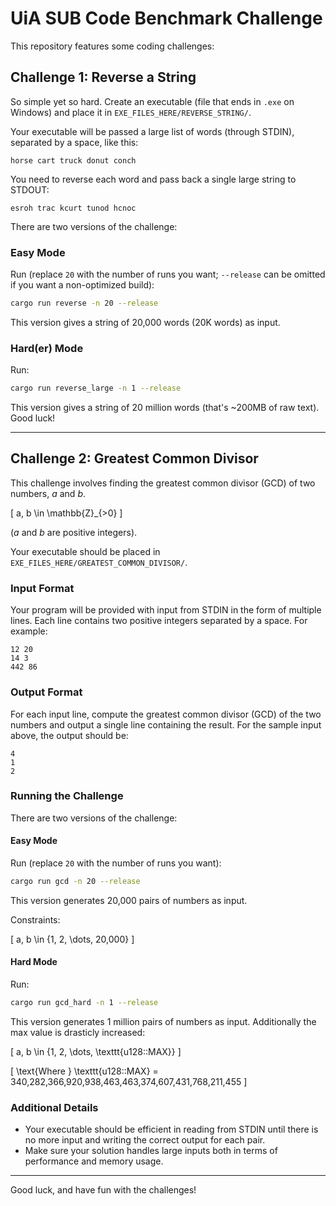 # UiA SUB Code Benchmark Challenge

This repository features some coding challenges:

## Challenge 1: Reverse a String

So simple yet so hard. Create an executable (file that ends in `.exe` on Windows) and place it in `EXE_FILES_HERE/REVERSE_STRING/`.

Your executable will be passed a large list of words (through STDIN), separated by a space, like this:

```text
horse cart truck donut conch
```

You need to reverse each word and pass back a single large string to STDOUT:

```text
esroh trac kcurt tunod hcnoc
```

There are two versions of the challenge:

### Easy Mode

Run (replace `20` with the number of runs you want; `--release` can be omitted if you want a non-optimized build):

```sh
cargo run reverse -n 20 --release
```

This version gives a string of 20,000 words (20K words) as input.

### Hard(er) Mode

Run:

```sh
cargo run reverse_large -n 1 --release
```

This version gives a string of 20 million words (that's ~200MB of raw text). Good luck!

---

## Challenge 2: Greatest Common Divisor

This challenge involves finding the greatest common divisor (GCD) of two numbers, $a$ and $b$.

\[
a, b \in \mathbb{Z}_{>0}
\]

($a$ and $b$ are positive integers).

Your executable should be placed in `EXE_FILES_HERE/GREATEST_COMMON_DIVISOR/`.

### Input Format

Your program will be provided with input from STDIN in the form of multiple lines. Each line contains two positive integers separated by a space. For example:

```text
12 20
14 3
442 86
```

### Output Format

For each input line, compute the greatest common divisor (GCD) of the two numbers and output a single line containing the result. For the sample input above, the output should be:

```text
4
1
2
```

### Running the Challenge

There are two versions of the challenge:

#### Easy Mode

Run (replace `20` with the number of runs you want):

```sh
cargo run gcd -n 20 --release
```

This version generates 20,000 pairs of numbers as input.

Constraints:

\[
a, b \in \{1, 2, \dots, 20\,000\}
\]

#### Hard Mode

Run:

```sh
cargo run gcd_hard -n 1 --release
```

This version generates 1 million pairs of numbers as input. Additionally the max value is drasticly increased:

\[
a, b \in \{1, 2, \dots, \texttt{u128::MAX}\}
\]

\[
\text{Where } \texttt{u128::MAX} = 340\,282\,366\,920\,938\,463\,463\,374\,607\,431\,768\,211\,455
\]

### Additional Details

- Your executable should be efficient in reading from STDIN until there is no more input and writing the correct output for each pair.
- Make sure your solution handles large inputs both in terms of performance and memory usage.

---

Good luck, and have fun with the challenges!
